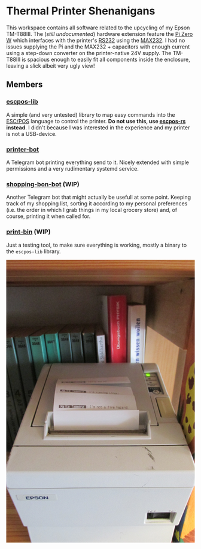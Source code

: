 # Thermal Printer Shenanigans

This workspace contains all software related to the upcycling of my Epson TM-T88III.
The (*still undocumented*) hardware extension feature the [Pi Zero W](https://www.raspberrypi.org/products/raspberry-pi-zero-w/)
which interfaces with the printer's [RS232](https://en.wikipedia.org/wiki/RS-232) using the [MAX232](https://en.wikipedia.org/wiki/MAX232).
I had no issues supplying the Pi and the MAX232 + capacitors with enough current using a step-down converter on the printer-native 24V supply.
The TM-T88III is spacious enough to easily fit all components inside the enclosure, leaving a slick albeit very ugly view!

## Members

### [escpos-lib](./escpos-lib)
A simple (and very untested) library to map easy commands into the [ESC/POS](https://en.wikipedia.org/wiki/ESC/P) language to control the printer. **Do not use this, use [escpos-rs](https://lib.rs/crates/escpos-rs) instead**. I didn't because I was interested in the experience and my printer is not a USB-device.

### [printer-bot](./printer-bot)
A Telegram bot printing everything send to it. Nicely extended with simple permissions and a very rudimentary systemd service.

### [shopping-bon-bot](./shopping-bon-bot) (WIP)
Another Telegram bot that might actually be usefull at some point. Keeping track of my shopping list, sorting it according to my personal preferences (i.e. the order in which I grab things in my local grocery store) and, of course, printing it when called for.


### [print-bin](./print-bin) (WIP)
Just a testing tool, to make sure everything is working, mostly a binary to the `escpos-lib` library.

![Printer-bot demo](./static/printer-bot-demo.jpg)
